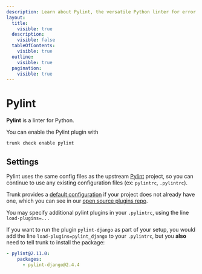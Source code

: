 ```yaml
---
description: Learn about Pylint, the versatile Python linter for error detection, code smell elimination, and PEP 8 enforcement.
layout:
  title:
    visible: true
  description:
    visible: false
  tableOfContents:
    visible: true
  outline:
    visible: true
  pagination:
    visible: true
---
```


# Pylint

**Pylint** is a linter for Python.

You can enable the Pylint plugin with

```shell
trunk check enable pylint
```

## Settings


Pylint uses the same config files as the
upstream [Pylint](https://pypi.org/project/pylint/) project, so you can continue to use any
existing configuration files (ex: `pylintrc`, `.pylintrc`).
    

Trunk provides a [default configuration](https://github.com/trunk-io/plugins/tree/main/linters/pylint) if your project does not already have one,
which you can see in our [open source plugins repo](https://github.com/trunk-io/plugins/tree/main).

You may specify additional pylint plugins in your `.pylintrc`, using the line `load-plugins=...`

If you want to run the plugin `pylint-django` as part of your setup, you would add the line `load-plugins=pylint_django` to your `.pylintrc`, but you **also** need to tell trunk to install the package:

```yaml
- pylint@2.11.0:
    packages:
      - pylint-django@2.4.4

```




